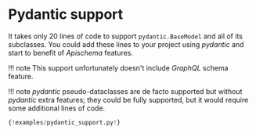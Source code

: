 # Pydantic support

It takes only 20 lines of code to support `pydantic.BaseModel` and all of its subclasses. You could add these lines to your project using *pydantic* and start to benefit of *Apischema* features.

!!! note
    This support unfortunately doesn't include *GraphQL* schema feature.

!!! note
    *pydantic* pseudo-dataclasses are de facto supported but without *pydantic* extra features; they could be fully supported, but it would require some additional lines of code.  

```python
{!examples/pydantic_support.py!}
```
